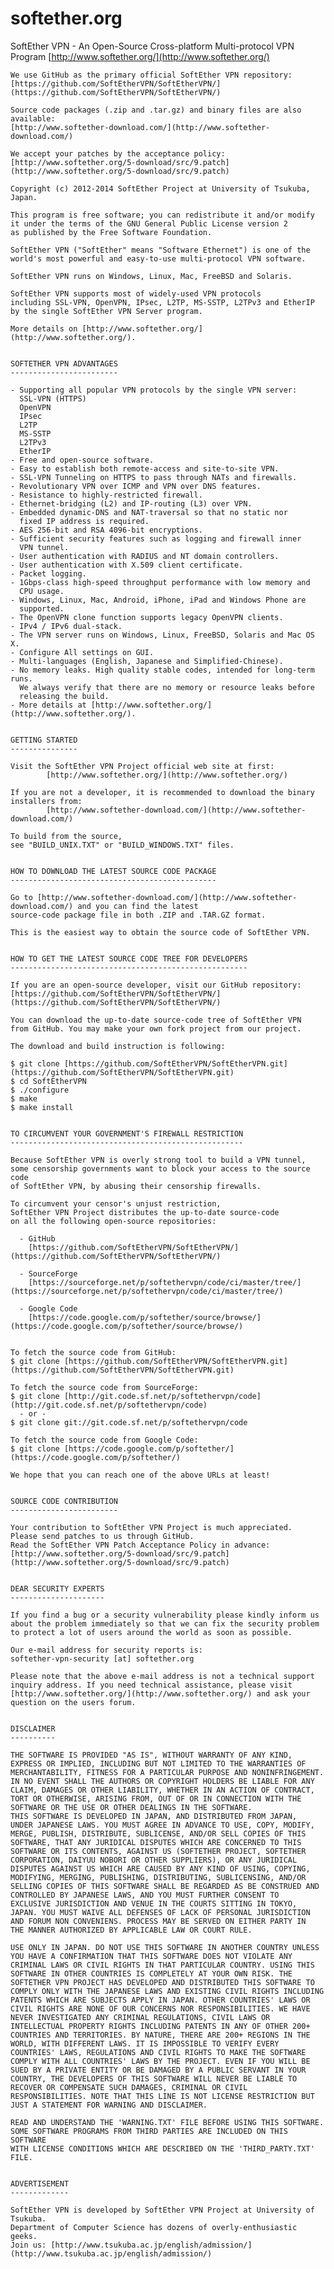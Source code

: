 # softether.org

SoftEther VPN - An Open-Source Cross-platform Multi-protocol VPN Program
    [http://www.softether.org/](http://www.softether.org/)
    
    We use GitHub as the primary official SoftEther VPN repository:
    [https://github.com/SoftEtherVPN/SoftEtherVPN/](https://github.com/SoftEtherVPN/SoftEtherVPN/)
    
    Source code packages (.zip and .tar.gz) and binary files are also available:
    [http://www.softether-download.com/](http://www.softether-download.com/)
    
    We accept your patches by the acceptance policy:
    [http://www.softether.org/5-download/src/9.patch](http://www.softether.org/5-download/src/9.patch)
    
    Copyright (c) 2012-2014 SoftEther Project at University of Tsukuba, Japan.
    
    This program is free software; you can redistribute it and/or modify
    it under the terms of the GNU General Public License version 2
    as published by the Free Software Foundation.
    
    SoftEther VPN ("SoftEther" means "Software Ethernet") is one of the
    world's most powerful and easy-to-use multi-protocol VPN software.
    
    SoftEther VPN runs on Windows, Linux, Mac, FreeBSD and Solaris.
    
    SoftEther VPN supports most of widely-used VPN protocols
    including SSL-VPN, OpenVPN, IPsec, L2TP, MS-SSTP, L2TPv3 and EtherIP
    by the single SoftEther VPN Server program.
    
    More details on [http://www.softether.org/](http://www.softether.org/).
    
    
    SOFTETHER VPN ADVANTAGES
    ------------------------
    
    - Supporting all popular VPN protocols by the single VPN server:
      SSL-VPN (HTTPS)
      OpenVPN
      IPsec
      L2TP
      MS-SSTP
      L2TPv3
      EtherIP
    - Free and open-source software.
    - Easy to establish both remote-access and site-to-site VPN.
    - SSL-VPN Tunneling on HTTPS to pass through NATs and firewalls.
    - Revolutionary VPN over ICMP and VPN over DNS features.
    - Resistance to highly-restricted firewall.
    - Ethernet-bridging (L2) and IP-routing (L3) over VPN.
    - Embedded dynamic-DNS and NAT-traversal so that no static nor
      fixed IP address is required.
    - AES 256-bit and RSA 4096-bit encryptions.
    - Sufficient security features such as logging and firewall inner
      VPN tunnel.
    - User authentication with RADIUS and NT domain controllers.
    - User authentication with X.509 client certificate.
    - Packet logging.
    - 1Gbps-class high-speed throughput performance with low memory and
      CPU usage.
    - Windows, Linux, Mac, Android, iPhone, iPad and Windows Phone are
      supported.
    - The OpenVPN clone function supports legacy OpenVPN clients.
    - IPv4 / IPv6 dual-stack.
    - The VPN server runs on Windows, Linux, FreeBSD, Solaris and Mac OS X.
    - Configure All settings on GUI.
    - Multi-languages (English, Japanese and Simplified-Chinese).
    - No memory leaks. High quality stable codes, intended for long-term runs.
      We always verify that there are no memory or resource leaks before
      releasing the build.
    - More details at [http://www.softether.org/](http://www.softether.org/).
    
    
    GETTING STARTED
    ---------------
    
    Visit the SoftEther VPN Project official web site at first:
            [http://www.softether.org/](http://www.softether.org/)
    
    If you are not a developer, it is recommended to download the binary
    installers from:
            [http://www.softether-download.com/](http://www.softether-download.com/)
    
    To build from the source,
    see "BUILD_UNIX.TXT" or "BUILD_WINDOWS.TXT" files.
    
    
    HOW TO DOWNLOAD THE LATEST SOURCE CODE PACKAGE
    ----------------------------------------------
    
    Go to [http://www.softether-download.com/](http://www.softether-download.com/) and you can find the latest
    source-code package file in both .ZIP and .TAR.GZ format.
    
    This is the easiest way to obtain the source code of SoftEther VPN.
    
    
    HOW TO GET THE LATEST SOURCE CODE TREE FOR DEVELOPERS
    -----------------------------------------------------
    
    If you are an open-source developer, visit our GitHub repository:
    [https://github.com/SoftEtherVPN/SoftEtherVPN/](https://github.com/SoftEtherVPN/SoftEtherVPN/)
    
    You can download the up-to-date source-code tree of SoftEther VPN
    from GitHub. You may make your own fork project from our project.
    
    The download and build instruction is following:
    
    $ git clone [https://github.com/SoftEtherVPN/SoftEtherVPN.git](https://github.com/SoftEtherVPN/SoftEtherVPN.git)
    $ cd SoftEtherVPN
    $ ./configure
    $ make
    $ make install
    
    
    TO CIRCUMVENT YOUR GOVERNMENT'S FIREWALL RESTRICTION
    ----------------------------------------------------
    
    Because SoftEther VPN is overly strong tool to build a VPN tunnel,
    some censorship governments want to block your access to the source code
    of SoftEther VPN, by abusing their censorship firewalls.
    
    To circumvent your censor's unjust restriction,
    SoftEther VPN Project distributes the up-to-date source-code
    on all the following open-source repositories:
    
      - GitHub
        [https://github.com/SoftEtherVPN/SoftEtherVPN/](https://github.com/SoftEtherVPN/SoftEtherVPN/)
    
      - SourceForge
        [https://sourceforge.net/p/softethervpn/code/ci/master/tree/](https://sourceforge.net/p/softethervpn/code/ci/master/tree/)
    
      - Google Code
        [https://code.google.com/p/softether/source/browse/](https://code.google.com/p/softether/source/browse/)
    
    
    To fetch the source code from GitHub:
    $ git clone [https://github.com/SoftEtherVPN/SoftEtherVPN.git](https://github.com/SoftEtherVPN/SoftEtherVPN.git)
    
    To fetch the source code from SourceForge:
    $ git clone [http://git.code.sf.net/p/softethervpn/code](http://git.code.sf.net/p/softethervpn/code)
      - or -
    $ git clone git://git.code.sf.net/p/softethervpn/code
    
    To fetch the source code from Google Code:
    $ git clone [https://code.google.com/p/softether/](https://code.google.com/p/softether/)
    
    We hope that you can reach one of the above URLs at least!
    
    
    SOURCE CODE CONTRIBUTION
    ------------------------
    
    Your contribution to SoftEther VPN Project is much appreciated.
    Please send patches to us through GitHub.
    Read the SoftEther VPN Patch Acceptance Policy in advance:
    [http://www.softether.org/5-download/src/9.patch](http://www.softether.org/5-download/src/9.patch)
    
    
    DEAR SECURITY EXPERTS
    ---------------------
    
    If you find a bug or a security vulnerability please kindly inform us
    about the problem immediately so that we can fix the security problem
    to protect a lot of users around the world as soon as possible.
    
    Our e-mail address for security reports is:
    softether-vpn-security [at] softether.org
    
    Please note that the above e-mail address is not a technical support
    inquiry address. If you need technical assistance, please visit
    [http://www.softether.org/](http://www.softether.org/) and ask your question on the users forum.
    
    
    DISCLAIMER
    ----------
    
    THE SOFTWARE IS PROVIDED "AS IS", WITHOUT WARRANTY OF ANY KIND,
    EXPRESS OR IMPLIED, INCLUDING BUT NOT LIMITED TO THE WARRANTIES OF
    MERCHANTABILITY, FITNESS FOR A PARTICULAR PURPOSE AND NONINFRINGEMENT.
    IN NO EVENT SHALL THE AUTHORS OR COPYRIGHT HOLDERS BE LIABLE FOR ANY
    CLAIM, DAMAGES OR OTHER LIABILITY, WHETHER IN AN ACTION OF CONTRACT,
    TORT OR OTHERWISE, ARISING FROM, OUT OF OR IN CONNECTION WITH THE
    SOFTWARE OR THE USE OR OTHER DEALINGS IN THE SOFTWARE.
    THIS SOFTWARE IS DEVELOPED IN JAPAN, AND DISTRIBUTED FROM JAPAN,
    UNDER JAPANESE LAWS. YOU MUST AGREE IN ADVANCE TO USE, COPY, MODIFY,
    MERGE, PUBLISH, DISTRIBUTE, SUBLICENSE, AND/OR SELL COPIES OF THIS
    SOFTWARE, THAT ANY JURIDICAL DISPUTES WHICH ARE CONCERNED TO THIS
    SOFTWARE OR ITS CONTENTS, AGAINST US (SOFTETHER PROJECT, SOFTETHER
    CORPORATION, DAIYUU NOBORI OR OTHER SUPPLIERS), OR ANY JURIDICAL
    DISPUTES AGAINST US WHICH ARE CAUSED BY ANY KIND OF USING, COPYING,
    MODIFYING, MERGING, PUBLISHING, DISTRIBUTING, SUBLICENSING, AND/OR
    SELLING COPIES OF THIS SOFTWARE SHALL BE REGARDED AS BE CONSTRUED AND
    CONTROLLED BY JAPANESE LAWS, AND YOU MUST FURTHER CONSENT TO
    EXCLUSIVE JURISDICTION AND VENUE IN THE COURTS SITTING IN TOKYO,
    JAPAN. YOU MUST WAIVE ALL DEFENSES OF LACK OF PERSONAL JURISDICTION
    AND FORUM NON CONVENIENS. PROCESS MAY BE SERVED ON EITHER PARTY IN
    THE MANNER AUTHORIZED BY APPLICABLE LAW OR COURT RULE.
    
    USE ONLY IN JAPAN. DO NOT USE THIS SOFTWARE IN ANOTHER COUNTRY UNLESS
    YOU HAVE A CONFIRMATION THAT THIS SOFTWARE DOES NOT VIOLATE ANY
    CRIMINAL LAWS OR CIVIL RIGHTS IN THAT PARTICULAR COUNTRY. USING THIS
    SOFTWARE IN OTHER COUNTRIES IS COMPLETELY AT YOUR OWN RISK. THE
    SOFTETHER VPN PROJECT HAS DEVELOPED AND DISTRIBUTED THIS SOFTWARE TO
    COMPLY ONLY WITH THE JAPANESE LAWS AND EXISTING CIVIL RIGHTS INCLUDING
    PATENTS WHICH ARE SUBJECTS APPLY IN JAPAN. OTHER COUNTRIES' LAWS OR
    CIVIL RIGHTS ARE NONE OF OUR CONCERNS NOR RESPONSIBILITIES. WE HAVE
    NEVER INVESTIGATED ANY CRIMINAL REGULATIONS, CIVIL LAWS OR
    INTELLECTUAL PROPERTY RIGHTS INCLUDING PATENTS IN ANY OF OTHER 200+
    COUNTRIES AND TERRITORIES. BY NATURE, THERE ARE 200+ REGIONS IN THE
    WORLD, WITH DIFFERENT LAWS. IT IS IMPOSSIBLE TO VERIFY EVERY
    COUNTRIES' LAWS, REGULATIONS AND CIVIL RIGHTS TO MAKE THE SOFTWARE
    COMPLY WITH ALL COUNTRIES' LAWS BY THE PROJECT. EVEN IF YOU WILL BE
    SUED BY A PRIVATE ENTITY OR BE DAMAGED BY A PUBLIC SERVANT IN YOUR
    COUNTRY, THE DEVELOPERS OF THIS SOFTWARE WILL NEVER BE LIABLE TO
    RECOVER OR COMPENSATE SUCH DAMAGES, CRIMINAL OR CIVIL
    RESPONSIBILITIES. NOTE THAT THIS LINE IS NOT LICENSE RESTRICTION BUT
    JUST A STATEMENT FOR WARNING AND DISCLAIMER.
    
    READ AND UNDERSTAND THE 'WARNING.TXT' FILE BEFORE USING THIS SOFTWARE.
    SOME SOFTWARE PROGRAMS FROM THIRD PARTIES ARE INCLUDED ON THIS SOFTWARE
    WITH LICENSE CONDITIONS WHICH ARE DESCRIBED ON THE 'THIRD_PARTY.TXT' FILE.
    
    
    ADVERTISEMENT
    -------------
    
    SoftEther VPN is developed by SoftEther VPN Project at University of Tsukuba.
    Department of Computer Science has dozens of overly-enthusiastic geeks.
    Join us: [http://www.tsukuba.ac.jp/english/admission/](http://www.tsukuba.ac.jp/english/admission/)
    

  

